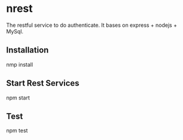 # nrest
The restful service to do authenticate. It bases on express + nodejs + MySql.

## Installation
nmp install

## Start Rest Services
npm start

## Test
npm test
